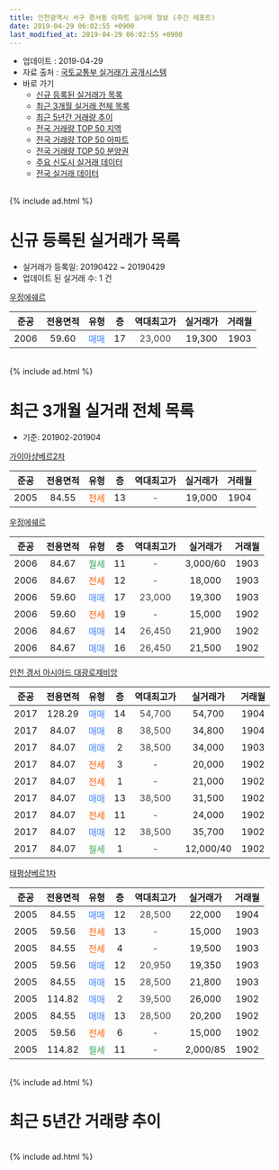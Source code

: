 ```yaml
---
title: 인천광역시 서구 경서동 아파트 실거래 정보 (주간 레포트)
date: 2019-04-29 06:02:55 +0900
last_modified_at: 2019-04-29 06:02:55 +0900
---
```


* 업데이트 : 2019-04-29
* 자료 출처 : [국토교통부 실거래가 공개시스템](http://rt.molit.go.kr)
* 바로 가기
    * [신규 등록된 실거래가 목록](#신규-등록된-실거래가-목록)
    * [최근 3개월 실거래 전체 목록](#최근-3개월-실거래-전체-목록)
    * [최근 5년간 거래량 추이](#최근-5년간-거래량-추이)
    * [전국 거래량 TOP 50 지역](https://inasie.github.io/apt-trade-info/최근-3개월-전국에서-가장-거래가-많이-발생한-지역)
    * [전국 거래량 TOP 50 아파트](https://inasie.github.io/apt-trade-info/최근-3개월-전국에서-가장-거래가-많이-발생한-아파트)
    * [전국 거래량 TOP 50 분양권](https://inasie.github.io/apt-trade-info/최근-3개월-전국에서-가장-거래가-많이-발생한-분양권)
    * [주요 신도시 실거래 데이터](https://inasie.github.io/apt-trade-info/주요-신도시)
    * [전국 실거래 데이터](https://inasie.github.io/apt-trade-info/전국)
<br>
{% include ad.html %}
<br>

# 신규 등록된 실거래가 목록
* 실거래가 등록일: 20190422 ~ 20190429
* 업데이트 된 실거래 수: 1 건


[우정에쉐르](https://search.naver.com/search.naver?query=%EC%9D%B8%EC%B2%9C%EA%B4%91%EC%97%AD%EC%8B%9C+%EC%84%9C%EA%B5%AC+%EA%B2%BD%EC%84%9C%EB%8F%99+%EC%9A%B0%EC%A0%95%EC%97%90%EC%89%90%EB%A5%B4)

|준공|전용면적|유형|층|역대최고가|실거래가|거래월|
|:---:|:---:|:---:|:---:|:---:|:---:|:---:|
|2006|59.60|<span style="color:#4285f3">매매</span>|17|<span style="color:#444444">23,000</span>|19,300|1903|


<br>
{% include ad.html %}
<br>

# 최근 3개월 실거래 전체 목록
* 기준: 201902-201904


[가이아샹베르2차](https://search.naver.com/search.naver?query=%EC%9D%B8%EC%B2%9C%EA%B4%91%EC%97%AD%EC%8B%9C+%EC%84%9C%EA%B5%AC+%EA%B2%BD%EC%84%9C%EB%8F%99+%EA%B0%80%EC%9D%B4%EC%95%84%EC%83%B9%EB%B2%A0%EB%A5%B42%EC%B0%A8)

|준공|전용면적|유형|층|역대최고가|실거래가|거래월|
|:---:|:---:|:---:|:---:|:---:|:---:|:---:|
|2005|84.55|<span style="color:#ff5a00">전세</span>|13|<span style="color:#444444">-</span>|19,000|1904|

[우정에쉐르](https://search.naver.com/search.naver?query=%EC%9D%B8%EC%B2%9C%EA%B4%91%EC%97%AD%EC%8B%9C+%EC%84%9C%EA%B5%AC+%EA%B2%BD%EC%84%9C%EB%8F%99+%EC%9A%B0%EC%A0%95%EC%97%90%EC%89%90%EB%A5%B4)

|준공|전용면적|유형|층|역대최고가|실거래가|거래월|
|:---:|:---:|:---:|:---:|:---:|:---:|:---:|
|2006|84.67|<span style="color:#34a853">월세</span>|11|<span style="color:#444444">-</span>|3,000/60|1903|
|2006|84.67|<span style="color:#ff5a00">전세</span>|12|<span style="color:#444444">-</span>|18,000|1903|
|2006|59.60|<span style="color:#4285f3">매매</span>|17|<span style="color:#444444">23,000</span>|19,300|1903|
|2006|59.60|<span style="color:#ff5a00">전세</span>|19|<span style="color:#444444">-</span>|15,000|1902|
|2006|84.67|<span style="color:#4285f3">매매</span>|14|<span style="color:#444444">26,450</span>|21,900|1902|
|2006|84.67|<span style="color:#4285f3">매매</span>|16|<span style="color:#444444">26,450</span>|21,500|1902|

[인천 경서 아시아드 대광로제비앙](https://search.naver.com/search.naver?query=%EC%9D%B8%EC%B2%9C%EA%B4%91%EC%97%AD%EC%8B%9C+%EC%84%9C%EA%B5%AC+%EA%B2%BD%EC%84%9C%EB%8F%99+%EC%9D%B8%EC%B2%9C+%EA%B2%BD%EC%84%9C+%EC%95%84%EC%8B%9C%EC%95%84%EB%93%9C+%EB%8C%80%EA%B4%91%EB%A1%9C%EC%A0%9C%EB%B9%84%EC%95%99)

|준공|전용면적|유형|층|역대최고가|실거래가|거래월|
|:---:|:---:|:---:|:---:|:---:|:---:|:---:|
|2017|128.29|<span style="color:#4285f3">매매</span>|14|<span style="color:#444444">54,700</span>|54,700|1904|
|2017|84.07|<span style="color:#4285f3">매매</span>|8|<span style="color:#444444">38,500</span>|34,800|1904|
|2017|84.07|<span style="color:#4285f3">매매</span>|2|<span style="color:#444444">38,500</span>|34,000|1903|
|2017|84.07|<span style="color:#ff5a00">전세</span>|3|<span style="color:#444444">-</span>|20,000|1902|
|2017|84.07|<span style="color:#ff5a00">전세</span>|1|<span style="color:#444444">-</span>|21,000|1902|
|2017|84.07|<span style="color:#4285f3">매매</span>|13|<span style="color:#444444">38,500</span>|31,500|1902|
|2017|84.07|<span style="color:#ff5a00">전세</span>|11|<span style="color:#444444">-</span>|24,000|1902|
|2017|84.07|<span style="color:#4285f3">매매</span>|12|<span style="color:#444444">38,500</span>|35,700|1902|
|2017|84.07|<span style="color:#34a853">월세</span>|1|<span style="color:#444444">-</span>|12,000/40|1902|

[태평샹베르1차](https://search.naver.com/search.naver?query=%EC%9D%B8%EC%B2%9C%EA%B4%91%EC%97%AD%EC%8B%9C+%EC%84%9C%EA%B5%AC+%EA%B2%BD%EC%84%9C%EB%8F%99+%ED%83%9C%ED%8F%89%EC%83%B9%EB%B2%A0%EB%A5%B41%EC%B0%A8)

|준공|전용면적|유형|층|역대최고가|실거래가|거래월|
|:---:|:---:|:---:|:---:|:---:|:---:|:---:|
|2005|84.55|<span style="color:#4285f3">매매</span>|12|<span style="color:#444444">28,500</span>|22,000|1904|
|2005|59.56|<span style="color:#ff5a00">전세</span>|13|<span style="color:#444444">-</span>|15,000|1903|
|2005|84.55|<span style="color:#ff5a00">전세</span>|4|<span style="color:#444444">-</span>|19,500|1903|
|2005|59.56|<span style="color:#4285f3">매매</span>|12|<span style="color:#444444">20,950</span>|19,350|1903|
|2005|84.55|<span style="color:#4285f3">매매</span>|15|<span style="color:#444444">28,500</span>|21,800|1903|
|2005|114.82|<span style="color:#4285f3">매매</span>|2|<span style="color:#444444">39,500</span>|26,000|1902|
|2005|84.55|<span style="color:#4285f3">매매</span>|13|<span style="color:#444444">28,500</span>|20,200|1902|
|2005|59.56|<span style="color:#ff5a00">전세</span>|6|<span style="color:#444444">-</span>|15,000|1902|
|2005|114.82|<span style="color:#34a853">월세</span>|11|<span style="color:#444444">-</span>|2,000/85|1902|


<br>
{% include ad.html %}
<br>

# 최근 5년간 거래량 추이


<div style="width:100%;">
    <canvas id="deal_progress" height="200"></canvas>
</div>

<script>
new Chart(document.getElementById("deal_progress"), {
    type: 'line',
    data: {
        labels: ['201404','201405','201406','201407','201408','201409','201410','201411','201412','201501','201502','201503','201504','201505','201506','201507','201508','201509','201510','201511','201512','201601','201602','201603','201604','201605','201606','201607','201608','201609','201610','201611','201612','201701','201702','201703','201704','201705','201706','201707','201708','201709','201710','201711','201712','201801','201802','201803','201804','201805','201806','201807','201808','201809','201810','201811','201812','201901','201902','201903','201904'],
        datasets: [{
            label: '매매',
            pointRadius: 1,
            data: [8, 5, 7, 10, 13, 11, 11, 9, 4, 8, 13, 39, 18, 20, 25, 19, 17, 13, 11, 6, 5, 4, 5, 9, 17, 13, 13, 20, 13, 12, 15, 11, 4, 9, 10, 8, 7, 3, 12, 4, 9, 11, 1, 10, 7, 22, 31, 36, 13, 5, 5, 8, 11, 13, 8, 13, 9, 8, 6, 4, 3],
            borderColor: "rgba(255, 201, 14, 1)",
            backgroundColor: "rgba(255, 201, 14, 0.5)",
            fill: false,
            lineTension: 0
        },{
            label: '전월세',
            pointRadius: 1,
            data: [14, 6, 8, 6, 14, 11, 15, 5, 10, 12, 6, 14, 7, 11, 13, 7, 8, 9, 5, 2, 3, 6, 6, 7, 12, 4, 6, 11, 7, 9, 7, 9, 3, 3, 5, 11, 4, 6, 6, 4, 5, 5, 9, 2, 10, 30, 21, 25, 7, 7, 7, 4, 10, 2, 7, 4, 9, 4, 7, 4, 1],
            borderColor: "rgba(0, 141, 185, 1)",
            backgroundColor: "rgba(0, 141, 185, 0.5)",
            fill: false,
            lineTension: 0
        }
        ]
    },
    options: {
        responsive: true,
        title: {
            display: false
        },
        tooltips: {
            mode: 'index',
            intersect: false
        },
        hover: {
            mode: 'nearest',
            intersect: true
        },
        scales: {
            xAxes: [{
                display: true,
                scaleLabel: {
                    display: true,
                    labelString: '년/월'
                }
            }],
            yAxes: [{
                display: true,
                ticks: {
                    suggestedMin: 0,
                },
                scaleLabel: {
                    display: true,
                    labelString: '실거래 수'
                }
            }]
        }
    }
});

</script>


<br>
{% include ad.html %}
<br>


